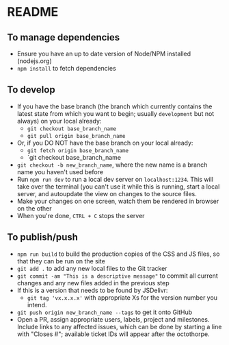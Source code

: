 # README

## To manage dependencies

- Ensure you have an up to date version of Node/NPM installed (nodejs.org)
- `npm install` to fetch dependencies

## To develop

- If you have the base branch (the branch which currently contains the latest state from
  which you want to begin; usually `development` but not always) on your local already:
  - `git checkout base_branch_name`
  - `git pull origin base_branch_name`
- Or, if you DO NOT have the base branch on your local already:
  - `git fetch origin base_branch_name`
  - `git checkout base_branch_name
- `git checkout -b new_branch_name`, where the new name is a branch name you haven't used before
- Run `npm run dev` to run a local dev server on `localhost:1234`. This will take over the terminal (you can't use it while this is running,
  start a local server, and autoupdate the view on changes to the source files.
- Make your changes on one screen, watch them be rendered in browser on the other
- When you're done, `CTRL + C` stops the server

## To publish/push

- `npm run build` to build the production copies of the CSS and JS files, so that they can be run on the site
- `git add .` to add any new local files to the Git tracker
- `git commit -am "This is a descriptive message"` to commit all current changes and any new files added in the previous step
- If this is a version that needs to be found by JSDelivr:
  - `git tag 'vx.x.x.x'` with appropriate Xs for the version number you intend.
- `git push origin new_branch_name --tags` to get it onto GitHub
- Open a PR, assign appropriate users, labels, project and milestones. Include links to any affected issues,
  which can be done by starting a line with "Closes #"; available ticket IDs will appear after the octothorpe.

